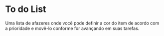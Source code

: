 # To do List

Uma lista de afazeres onde você pode definir a cor do item de acordo com a prioridade e movê-lo conforme for avançando em suas tarefas.
